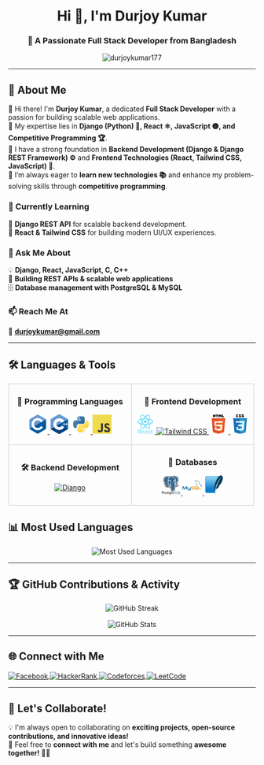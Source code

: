 <h1 align="center">Hi 👋, I'm Durjoy Kumar</h1>
<h3 align="center">🚀 A Passionate Full Stack Developer from Bangladesh</h3>


<p align="center">
  <img src="https://komarev.com/ghpvc/?username=durjoykumar177&label=Profile%20Views&color=0e75b6&style=flat" alt="durjoykumar177" />
</p>

---

## 🚀 About Me  
🔹 Hi there! I'm **Durjoy Kumar**, a dedicated **Full Stack Developer** with a passion for building scalable web applications.  
🔹 My expertise lies in **Django (Python) 🐍, React ⚛️, JavaScript 🟡, and Competitive Programming 🏆**.  
🔹 I have a strong foundation in **Backend Development (Django & Django REST Framework) ⚙️** and **Frontend Technologies (React, Tailwind CSS, JavaScript) 🎨**.  
🔹 I’m always eager to **learn new technologies 📚** and enhance my problem-solving skills through **competitive programming**.  

### 🌱 Currently Learning  
🚀 **Django REST API** for scalable backend development.  
🎨 **React & Tailwind CSS** for building modern UI/UX experiences.  

### 💬 Ask Me About  
💡 **Django, React, JavaScript, C, C++**  
🔗 **Building REST APIs & scalable web applications**  
🗄️ **Database management with PostgreSQL & MySQL**  

### 📫 Reach Me At  
📧 **durjoykumar@gmail.com**  

---

## 🛠️ Languages & Tools  

<table align="center">
  <tr>
    <td align="center" width="50%" style="border: 2px solid #e1e4e8;">
      <h3>🔹 Programming Languages</h3>
      <p>
        <a href="https://www.w3schools.com/c/" target="_blank">
          <img src="https://raw.githubusercontent.com/devicons/devicon/master/icons/c/c-original.svg" alt="C" width="40" height="40"/>
        </a>
        <a href="https://www.w3schools.com/cpp/" target="_blank">
          <img src="https://raw.githubusercontent.com/devicons/devicon/master/icons/cplusplus/cplusplus-original.svg" alt="C++" width="40" height="40"/>
        </a>
        <a href="https://www.python.org/" target="_blank">
          <img src="https://raw.githubusercontent.com/devicons/devicon/master/icons/python/python-original.svg" alt="Python" width="40" height="40"/>
        </a>
        <a href="https://developer.mozilla.org/en-US/docs/Web/JavaScript" target="_blank">
          <img src="https://raw.githubusercontent.com/devicons/devicon/master/icons/javascript/javascript-original.svg" alt="JavaScript" width="40" height="40"/>
        </a>
      </p>
    </td>
    <td align="center" width="50%" style="border: 2px solid #e1e4e8;">
      <h3>🎨 Frontend Development</h3>
      <p>
        <a href="https://reactjs.org/" target="_blank">
          <img src="https://raw.githubusercontent.com/devicons/devicon/master/icons/react/react-original-wordmark.svg" alt="React" width="40" height="40"/>
        </a>
        <a href="https://tailwindcss.com/" target="_blank">
          <img src="https://www.vectorlogo.zone/logos/tailwindcss/tailwindcss-icon.svg" alt="Tailwind CSS" width="40" height="40"/>
        </a>
        <a href="https://developer.mozilla.org/en-US/docs/Web/HTML" target="_blank">
          <img src="https://raw.githubusercontent.com/devicons/devicon/master/icons/html5/html5-original-wordmark.svg" alt="HTML5" width="40" height="40"/>
        </a>
        <a href="https://www.w3schools.com/css/" target="_blank">
          <img src="https://raw.githubusercontent.com/devicons/devicon/master/icons/css3/css3-original-wordmark.svg" alt="CSS3" width="40" height="40"/>
        </a>
      </p>
    </td>
  </tr>
  <tr>
    <td align="center" width="50%" style="border: 2px solid #e1e4e8;">
      <h3>🛠 Backend Development</h3>
      <p>
        <a href="https://www.djangoproject.com/" target="_blank">
          <img src="https://cdn.worldvectorlogo.com/logos/django.svg" alt="Django" width="40" height="40"/>
        </a>
      </p>
    </td>
    <td align="center" width="50%" style="border: 2px solid #e1e4e8;">
      <h3>💾 Databases</h3>
      <p>
        <a href="https://www.postgresql.org" target="_blank">
          <img src="https://raw.githubusercontent.com/devicons/devicon/master/icons/postgresql/postgresql-original-wordmark.svg" alt="PostgreSQL" width="40" height="40"/>
        </a>
        <a href="https://www.mysql.com/" target="_blank">
          <img src="https://raw.githubusercontent.com/devicons/devicon/master/icons/mysql/mysql-original-wordmark.svg" alt="MySQL" width="40" height="40"/>
        </a>
        <a href="https://www.sqlite.org/" target="_blank">
          <img src="https://raw.githubusercontent.com/devicons/devicon/master/icons/sqlite/sqlite-original.svg" alt="SQLite" width="40" height="40"/>
        </a>
      </p>
    </td>
  </tr>
</table>


## 📊 Most Used Languages  
<p align="center">
  <img align="center" src="https://github-readme-stats.vercel.app/api/top-langs?username=durjoykumar177&show_icons=true&locale=en&layout=compact&theme=radical" alt="Most Used Languages" />
</p>

---

## 🏆 GitHub Contributions & Activity  
<p align="center">
  <img align="center" src="https://github-readme-streak-stats.herokuapp.com/?user=durjoykumar177&theme=radical" alt="GitHub Streak" />
</p>

<p align="center">
  <img align="center" src="https://github-readme-stats.vercel.app/api?username=durjoykumar177&show_icons=true&theme=radical" alt="GitHub Stats" />
</p>

---

## 🌐 Connect with Me  
<p align="left">
  <a href="https://fb.com/durjoy kumar sarker" target="blank">
    <img align="center" src="https://raw.githubusercontent.com/rahuldkjain/github-profile-readme-generator/master/src/images/icons/Social/facebook.svg" alt="Facebook" height="30" width="40" />
  </a>
  <a href="https://www.hackerrank.com/durjoykumar177" target="blank">
    <img align="center" src="https://raw.githubusercontent.com/rahuldkjain/github-profile-readme-generator/master/src/images/icons/Social/hackerrank.svg" alt="HackerRank" height="30" width="40" />
  </a>
  <a href="https://codeforces.com/profile/durjoy_kumar" target="blank">
    <img align="center" src="https://raw.githubusercontent.com/rahuldkjain/github-profile-readme-generator/master/src/images/icons/Social/codeforces.svg" alt="Codeforces" height="30" width="40" />
  </a>
  <a href="https://www.leetcode.com/durjoy_kumar" target="blank">
    <img align="center" src="https://raw.githubusercontent.com/rahuldkjain/github-profile-readme-generator/master/src/images/icons/Social/leet-code.svg" alt="LeetCode" height="30" width="40" />
  </a>
</p>

---



## 🚀 Let's Collaborate!  
💡 I'm always open to collaborating on **exciting projects, open-source contributions, and innovative ideas!**  
🤝 Feel free to **connect with me** and let's build something **awesome together!** 🚀🔥
